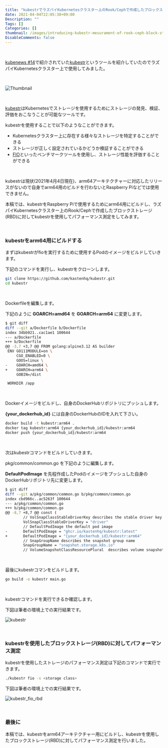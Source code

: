 ```yaml
---
title: "kubestrでラズパイKubernetesクラスター上のRook/Cephで作成したブロックストレージ(RBD)に対してパフォーマンス測定してみる"
date: 2021-04-04T22:05:38+09:00
Description: ""
Tags: []
Categories: []
thumbnail: /images/introducing-kubestr-mesurament-of-rook-ceph-block-storage-rdb-performance-in-kubernetes-on-raspberry-pi/thumbnail.png
DisableComments: false
---
```


&nbsp;

[kubenews #14](https://www.youtube.com/watch?v=VxRDMBmaDgU&t=2135s)で紹介されていた[kubestr](https://kubestr.io/)というツールを紹介していたのでラズパイKubernetesクラスター上で使用してみました。

&nbsp;

![Thumbnail](/images/introducing-kubestr-mesurament-of-rook-ceph-block-storage-rdb-performance-in-kubernetes-on-raspberry-pi/thumbnail.png)

&nbsp;

[kubestr](https://kubestr.io/)はKubernetesでストレージを使用するためにストレージの発見、検証、評価をおこなうことが可能なツールです。

kubestrを使用することで以下のようなことができます。

- Kubernetesクラスター上に存在する様々なストレージを特定することができる
- ストレージが正しく設定されているかどうか検証することができる
- [FIO](https://github.com/axboe/fio)といったベンチマークツールを使用し、ストレージ性能を評価することができる

&nbsp;

kubestrは現状(2021年4月4日現在)、arm64アーキテクチャーに対応したリリースがないので自身でarm64用のビルドを行わないとRaspberry Piなどでは使用できません。

本稿では、kubestrをRaspberry Piで使用するためにarm64用にビルドし、ラズパイKubernetesクラスター上のRook/Cephで作成したブロックストレージ(RBD)に対してkubestrを使用してパフォーマンス測定をしてみます。

&nbsp;



### kubestrをarm64用にビルドする
まずはkubestrがfioを実行するために使用するPodのイメージをビルドしていきます。

下記のコマンドを実行し、kubestrをクローンします。

```bash
git clone https://github.com/kastenhq/kubestr.git
cd kubestr
```

&nbsp;

Dockerfileを編集します。

下記のように **GOARCH=amd64** を **GOARCH=arm64** に変更します。

```bash
$ git diff
diff --git a/Dockerfile b/Dockerfile
index 34bb921..cac1ae1 100644
--- a/Dockerfile
+++ b/Dockerfile
@@ -3,7 +3,7 @@ FROM golang:alpine3.12 AS builder
 ENV GO111MODULE=on \
     CGO_ENABLED=0 \
     GOOS=linux \
-    GOARCH=amd64 \
+    GOARCH=arm64 \
     GOBIN=/dist

 WORKDIR /app
```

&nbsp;

Dockerイメージをビルドし、自身のDockerHubリポジトリにプッシュします。

**{your_dockerhub_id}** には自身のDockerHubのIDを入れて下さい。

```bash
docker build -t kubestr:arm64 .
docker tag kubestr:arm64 {your_dockerhub_id}/kubestr:arm64
docker push {your_dockerhub_id}/kubestr:arm64
```

&nbsp;

次はkubestrコマンドをビルドしていきます。

pkg/common/common.go を下記のように編集します。

**DefaultPodImage** を先程作成したPodのイメージをプッシュした自身のDockerHubリポジトリ先に変更します。
　
```bash
$ git diff
diff --git a/pkg/common/common.go b/pkg/common/common.go
index cbd966c..ac5263f 100644
--- a/pkg/common/common.go
+++ b/pkg/common/common.go
@@ -8,7 +8,7 @@ const (
        // VolSnapClassStableDriverKey describes the stable driver key
        VolSnapClassStableDriverKey = "driver"
        // DefaultPodImage the default pod image
-       DefaultPodImage = "ghcr.io/kastenhq/kubestr:latest"
+       DefaultPodImage = "{your_dockerhub_id}/kubestr:arm64"
        // SnapGroupName describes the snapshot group name
        SnapGroupName = "snapshot.storage.k8s.io"
        // VolumeSnapshotClassResourcePlural  describes volume snapshot classses
```

&nbsp;

最後にkubestrコマンをビルドします。

```bash
go build -o kubestr main.go
```

&nbsp;

kubestrコマンドを実行できるか確認します。

下図は筆者の環境上での実行結果です。

![kubestr](/images/introducing-kubestr-mesurament-of-rook-ceph-block-storage-rdb-performance-in-kubernetes-on-raspberry-pi/kubestr.png)

&nbsp;



### kubestrを使用したブロックストレージ(RBD)に対してパフォーマンス測定

kubestrを使用したストレージのパフォーマンス測定は下記のコマンドで実行できます。

```bash
./kubestr fio -s <storage class>
```

下図は筆者の環境上での実行結果です。

![kubestr_fio_rbd](/images/introducing-kubestr-mesurament-of-rook-ceph-block-storage-rdb-performance-in-kubernetes-on-raspberry-pi/kubestr_fio_rbd.png)

&nbsp;



### 最後に
本稿では、kubestrをarm64アーキテクチャー用にビルドし、kubestrを使用したブロックストレージ(RBD)に対してパフォーマンス測定を行いました。



&nbsp;
